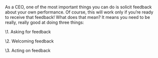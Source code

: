 As a CEO, one of the most important things you can do is solicit feedback about your own performance. Of course, this will work only if you’re ready to receive that feedback! What does that mean? It means you need to be really, really good at doing three things:

\1. Asking for feedback

\2. Welcoming feedback

\3. Acting on feedback